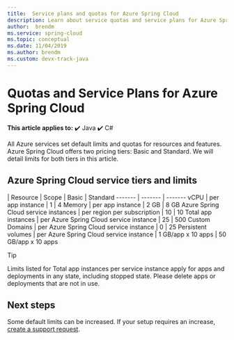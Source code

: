 ```yaml
---
title:  Service plans and quotas for Azure Spring Cloud
description: Learn about service quotas and service plans for Azure Spring Cloud
author:  brendm
ms.service: spring-cloud
ms.topic: conceptual
ms.date: 11/04/2019
ms.author: brendm
ms.custom: devx-track-java
---
```


# Quotas and Service Plans for Azure Spring Cloud

**This article applies to:** ✔️ Java ✔️ C#

All Azure services set default limits and quotas for resources and features.   Azure Spring Cloud offers two pricing tiers: Basic and Standard. We will detail limits for both tiers in this article.

## Azure Spring Cloud service tiers and limits

| Resource | Scope | Basic | Standard
------- | ------- | -------
vCPU | per app instance | 1 | 4
Memory | per app instance | 2 GB | 8 GB
Azure Spring Cloud service instances | per region per subscription | 10 | 10
Total app instances | per Azure Spring Cloud service instance | 25 | 500
Custom Domains | per Azure Spring Cloud service instance | 0 | 25 
Persistent volumes | per Azure Spring Cloud service instance | 1 GB/app x 10 apps | 50 GB/app x 10 apps

> [!TIP]
> Limits listed for Total app instances per service instance apply for apps and deployments in any state, including stopped state. Please delete apps or deployments that are not in use.

## Next steps

Some default limits can be increased. If your setup requires an increase, [create a support request](../azure-portal/supportability/how-to-create-azure-support-request.md).
